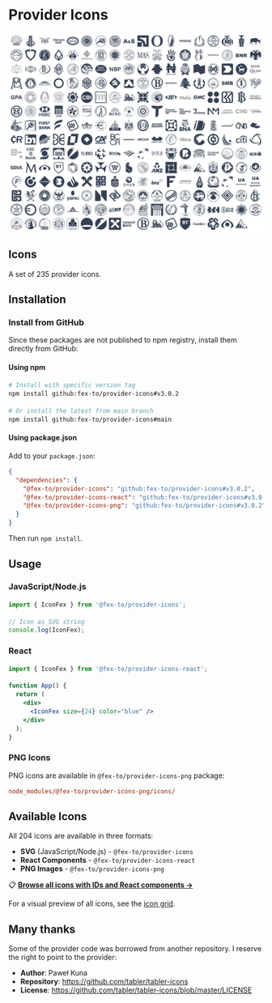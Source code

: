 # Provider Icons

<p align="center">
  <picture>
    <provider media="(prefers-color-scheme: dark)" srcset="https://github.com/fex-to/provider-icons/blob/main/.github/icons-dark@2x.png?raw=true">
    <provider media="(prefers-color-scheme: light)" srcset="https://github.com/fex-to/provider-icons/blob/main/.github/icons@2x.png?raw=true">
    <img src="https://github.com/fex-to/provider-icons/blob/main/.github/icons@2x.png?raw=true" alt="Provider Icons preview" width="840">
  </picture>
</p>

## Icons

A set of <!--icons-count-->235<!--/icons-count--> provider icons.

## Installation

### Install from GitHub

Since these packages are not published to npm registry, install them directly from GitHub:

#### Using npm

```bash
# Install with specific version tag
npm install github:fex-to/provider-icons#v3.0.2

# Or install the latest from main branch
npm install github:fex-to/provider-icons#main
```

#### Using package.json

Add to your `package.json`:

```json
{
  "dependencies": {
    "@fex-to/provider-icons": "github:fex-to/provider-icons#v3.0.2",
    "@fex-to/provider-icons-react": "github:fex-to/provider-icons#v3.0.2",
    "@fex-to/provider-icons-png": "github:fex-to/provider-icons#v3.0.2"
  }
}
```

Then run `npm install`.

## Usage

### JavaScript/Node.js

```javascript
import { IconFex } from '@fex-to/provider-icons';

// Icon as SVG string
console.log(IconFex);
```

### React

```jsx
import { IconFex } from '@fex-to/provider-icons-react';

function App() {
  return (
    <div>
      <IconFex size={24} color="blue" />
    </div>
  );
}
```

### PNG Icons

PNG icons are available in `@fex-to/provider-icons-png` package:

```ini
node_modules/@fex-to/provider-icons-png/icons/
```

## Available Icons

All <!--icons-count-->204<!--/icons-count--> icons are available in three formats:

- **SVG** (JavaScript/Node.js) - `@fex-to/provider-icons`
- **React Components** - `@fex-to/provider-icons-react`
- **PNG Images** - `@fex-to/provider-icons-png`

📋 **[Browse all icons with IDs and React components →](PREVIEW.md)**

For a visual preview of all icons, see the [icon grid](.github/icons@2x.png).

## Many thanks

Some of the provider code was borrowed from another repository. I reserve the right to point to the provider:

- **Author**: Paweł Kuna
- **Repository**: https://github.com/tabler/tabler-icons
- **License**: https://github.com/tabler/tabler-icons/blob/master/LICENSE
